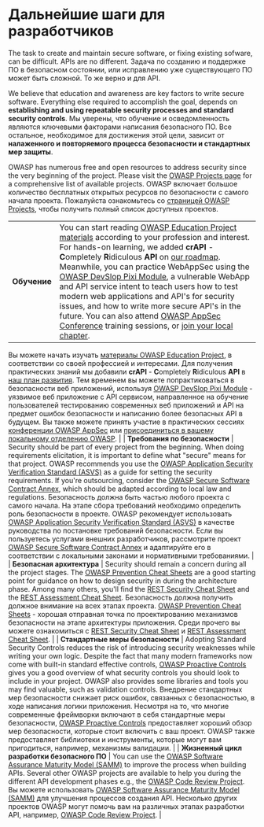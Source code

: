 Дальнейшие шаги для разработчиков
==========================

The task to create and maintain secure software, or fixing existing sofware, can be
difficult. APIs are no different.
Задача по созданию и поддержке ПО в безопасном состоянии, или исправлению уже существующего ПО может быть сложной. То же верно и для API.

We believe that education and awareness are key factors to write secure
software. Everything else required to accomplish the goal, depends on
**establishing and using repeatable security processes and standard security
controls**.
Мы уверены, что обучение и осведомленность являются ключевыми факторами написания безопасного ПО. Все остальное, необходимое для достижения этой цели, зависит от **налаженного и повторяемого процесса безопасности и стандартных мер защиты**.

OWASP has numerous free and open resources to address security since the very
beginning of the project. Please visit the [OWASP Projects page][1] for a
comprehensive list of available projects.
OWASP включает большое количество бесплатных открытых ресурсов по безопасности с самого начала проекта. Пожалуйста ознакомьтесь со [страницей OWASP Projects][1], чтобы получить полный список доступных проектов.

| | |
|-|-|
| **Обучение** | You can start reading [OWASP Education Project materials][2] according to your profession and interest. For hands-on learning, we added **crAPI** - **C**ompletely **R**idiculous **API** on [our roadmap][3]. Meanwhile, you can practice WebAppSec using the [OWASP DevSlop Pixi Module][4], a vulnerable WebApp and API service intent to teach users how to test modern web applications and API's for security issues, and how to write more secure API's in the future. You can also attend [OWASP AppSec Conference][5] training sessions, or [join your local chapter][6]. 
Вы можете начать изучать [материалы OWASP Education Project][2], в соответствии со своей профессией и интересами. Для получения практических знаний мы добавили **crAPI** - **C**ompletely **R**idiculous **API** в [наш план развития][3]. Тем временем вы можете попрактиковаться в безопасности веб приложений, используя [OWASP DevSlop Pixi Module][4] - уязвимое веб приложение с API сервисом, направленное на обучение пользователей тестированию современных веб приложений и API на предмет ошибок безопасности и написанию более безопасных API в будущем. Вы также можете принять участие в практических сессиях [конференции OWASP AppSec][5] или [присоединиться в вашему локальному отделению OWASP][6]. 
|
| **Требования по безопасности** | Security should be part of every project from the beginning. When doing requirements elicitation, it is important to define what "secure" means for that project. OWASP recommends you use the [OWASP Application Security Verification Standard (ASVS)][7] as a guide for setting the security requirements. If you're outsourcing, consider the [OWASP Secure Software Contract Annex][8], which should be adapted according to local law and regulations. 
Безопасность должна быть частью любого проекта с самого начала. На этапе сбора требований необходимо определить роль безопасности в проекте. OWASP рекомендует использовать [OWASP Application Security Verification Standard (ASVS)][7] в качестве руководства по постановке требований безопасности. Если вы пользуетесь услугами внешних разработчиков, рассмотрите проект [OWASP Secure Software Contract Annex][8] и адаптируйте его в соответствии с локальными законами и нормативными требованиями.
|
| **Безопасная архитектура** | Security should remain a concern during all the project stages. The [OWASP Prevention Cheat Sheets][9] are a good starting point for guidance on how to design security in during the architecture phase. Among many others, you'll find the [REST Security Cheat Sheet][10] and the [REST Assessment Cheat Sheet][11]. 
Безопасность должна получить должное внимание на всех этапах проекта. [OWASP Prevention Cheat Sheets][9] - хорошая отправная точка по проектированию механизмов безопасности на этапе архитектуры приложения. Среди прочего вы можете ознакомиться с [REST Security Cheat Sheet][10] и [REST Assessment Cheat Sheet][11]. 
|
| **Стандартные меры безопасности** | Adopting Standard Security Controls reduces the risk of introducing security weaknesses while writing your own logic. Despite the fact that many modern frameworks now come with built-in standard effective controls, [OWASP Proactive Controls][12] gives you a good overview of what security controls you should look to include in your project. OWASP also provides some libraries and tools you may find valuable, such as validation controls. 
Внедрение стандартных мер безопасности снижает риск ошибок, связанных с безопасностью, в ходе написания логики приложения. Несмотря на то, что многие современные фреймворки включают в себя стандартные меры безопасности, [OWASP Proactive Controls][12] предоставляет хороший обзор мер безопасности, которые стоит включить с ваш проект. OWASP также предоставляет библиотеки и инструменты, которые могут вам пригодиться, например, механизмы валидации.
|
| **Жизненный цикл разработки безопасного ПО** | You can use the [OWASP Software Assurance Maturity Model (SAMM)][13] to improve the process when building APIs. Several other OWASP projects are available to help you during the different API development phases e.g., the [OWASP Code Review Project][14]. 
Вы можете использовать [OWASP Software Assurance Maturity Model (SAMM)][13] для улучшения процессов создания API. Несколько других проектов OWASP могут помочь вам на различных этапах разработки API, например, [OWASP Code Review Project][14].
|

[1]: https://www.owasp.org/index.php/Category:OWASP_Project
[2]: https://www.owasp.org/index.php/OWASP_Education_Material_Categorized
[3]: https://www.owasp.org/index.php/OWASP_API_Security_Project#tab=Road_Map
[4]: https://devslop.co/Home/Pixi
[5]: https://www.owasp.org/index.php/Category:OWASP_AppSec_Conference
[6]: https://www.owasp.org/index.php/OWASP_Chapter
[7]: https://www.owasp.org/index.php/Category:OWASP_Application_Security_Verification_Standard_Project
[8]: https://www.owasp.org/index.php/OWASP_Secure_Software_Contract_Annex
[9]: https://www.owasp.org/index.php/OWASP_Cheat_Sheet_Series
[10]: https://github.com/OWASP/CheatSheetSeries/blob/master/cheatsheets/REST_Security_Cheat_Sheet.md
[11]: https://github.com/OWASP/CheatSheetSeries/blob/master/cheatsheets/REST_Assessment_Cheat_Sheet.md
[12]: https://www.owasp.org/index.php/OWASP_Proactive_Controls#tab=OWASP_Proactive_Controls_2018
[13]: https://www.owasp.org/index.php/OWASP_SAMM_Project
[14]: https://www.owasp.org/index.php/Category:OWASP_Code_Review_Project
